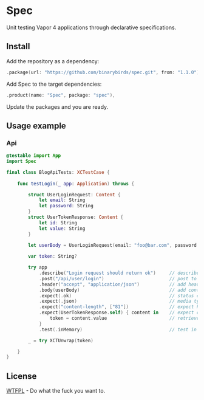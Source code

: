 # Spec

Unit testing Vapor 4 applications through declarative specifications.


## Install

Add the repository as a dependency:

```swift
.package(url: "https://github.com/binarybirds/spec.git", from: "1.1.0"),
```

Add Spec to the target dependencies:

```swift
.product(name: "Spec", package: "spec"),
```

Update the packages and you are ready.

## Usage example

### Api

```swift
@testable import App
import Spec

final class BlogApiTests: XCTestCase {
    
    func testLogin(_ app: Application) throws {

        struct UserLoginRequest: Content {
            let email: String
            let password: String
        }
        struct UserTokenResponse: Content {
            let id: String
            let value: String
        }

        let userBody = UserLoginRequest(email: "foo@bar.com", password: "foo")
        
        var token: String?

        try app
            .describe("Login request should return ok")     // describe spec
            .post("/api/user/login")                        // post to endpoint
            .header("accept", "application/json")           // add header
            .body(userBody)                                 // add content body
            .expect(.ok)                                    // status code
            .expect(.json)                                  // media type
            .expect("content-length", ["81"])               // expect header
            .expect(UserTokenResponse.self) { content in    // expect content
                token = content.value                       // retrieve content
            }
            .test(.inMemory)                                // test in memory

        _ = try XCTUnwrap(token)

    }
}
```


## License

[WTFPL](LICENSE) - Do what the fuck you want to.









